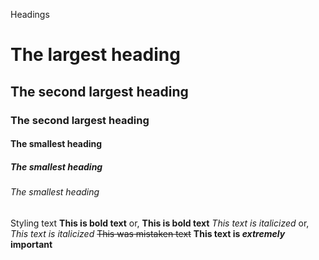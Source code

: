 Headings
# The largest heading
## The second largest heading
### The second largest heading
#### The smallest heading
##### The smallest heading
###### The smallest heading
Styling text
**This is bold text** or, __This is bold text__
*This text is italicized* or, _This text is italicized_
~~This was mistaken text~~
**This text is _extremely_ important**
